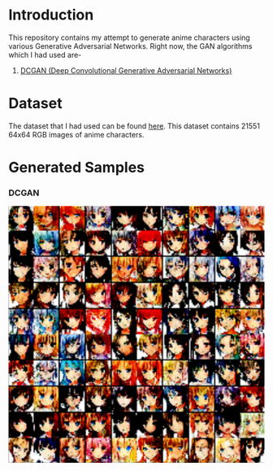 # Introduction 
This repository contains my attempt to generate anime characters using various Generative Adversarial Networks. 
Right now, the GAN algorithms which I had used are- 

1. [DCGAN (Deep Convolutional Generative Adversarial Networks)](https://arxiv.org/abs/1511.06434)

# Dataset 
The dataset that I had used can be found [here](https://www.kaggle.com/soumikrakshit/anime-faces). This dataset contains 21551 64x64 RGB images of anime characters. 

# Generated Samples 
### DCGAN<br>
![Screenshot](https://github.com/Aman-Agrawal01/Anime-Character-Generation-using-GANs/blob/main/DCGAN/image2.PNG)<br>
